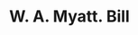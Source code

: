 ---
doi: 10.7916/D8DN5H80
date_other: '1900'
date_other_textual: 1900-1909
form: printed ephemera
genre:
- Invoices
name:
- W. A. Myatt
object_in_context_url: https://biggert.cul.columbia.edu/items/view/ave_biggert_01891
subject_hierarchical_geographic:
- Raleigh, North Carolina, United States
subject_name:
- W. A. Myatt
title: W. A. Myatt. Bill
sort_title: W. A. Myatt. Bill
call_number: ave_biggert_01891
coordinates:
- 35.766666666666666,-78.63333333333334
pid: ave_biggert_01891
identifiers: ave_biggert_01891
thumbnail: false
permalink: /biggert/ave_biggert_01891/
layout: iiif-image-page
---